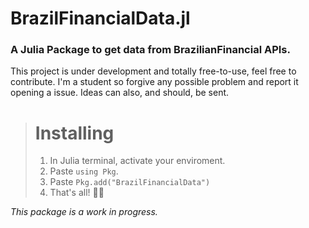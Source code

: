 # BrazilFinancialData.jl
### A Julia Package to get data from BrazilianFinancial APIs.

This project is under development and totally free-to-use, feel free to contribute. I'm a student so forgive any possible problem and report it opening a issue.
Ideas can also, and should, be sent.

> # Installing
> 1. In Julia terminal, activate your enviroment.
> 2. Paste `using Pkg`.
> 3. Paste `Pkg.add("BrazilFinancialData")`
> 4. That's all! 🎉🎉 
  
  
  
*This package is a work in progress.*
